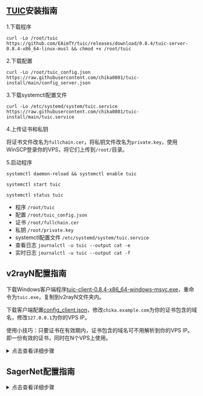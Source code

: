 ## [TUIC](https://github.com/EAimTY/tuic)安装指南

1.下载程序
```
curl -Lo /root/tuic https://github.com/EAimTY/tuic/releases/download/0.8.4/tuic-server-0.8.4-x86_64-linux-musl && chmod +x /root/tuic
```

2.下载配置
```
curl -Lo /root/tuic_config.json https://raw.githubusercontent.com/chika0801/tuic-install/main/config_server.json
```

3.下载systemctl配置文件
```
curl -Lo /etc/systemd/system/tuic.service https://raw.githubusercontent.com/chika0801/tuic-install/main/tuic.service
```

4.上传证书和私钥

将证书文件改名为`fullchain.cer`，将私钥文件改名为`private.key`，使用WinSCP登录你的VPS，将它们上传到`/root/`目录。

5.启动程序
```
systemctl daemon-reload && systemctl enable tuic
```

```
systemctl start tuic
```

```
systemctl status tuic
```

- 程序 `/root/tuic`
- 配置 `/root/tuic_config.json`
- 证书 `/root/fullchain.cer`
- 私钥 `/root/private.key`
- systemctl配置文件 `/etc/systemd/system/tuic.service`
- 查看日志 `journalctl -u tuic --output cat -e`
- 实时日志 `journalctl -u tuic --output cat -f`

## v2rayN配置指南

下载Windows客户端程序[tuic-client-0.8.4-x86_64-windows-msvc.exe](https://github.com/EAimTY/tuic/releases/download/0.8.4/tuic-client-0.8.4-x86_64-windows-msvc.exe)，重命令为`tuic.exe`，复制到v2rayN文件夹内。

下载客户端配置[config_client.json](https://github.com/chika0801/tuic-install/blob/main/config_client.json)，修改`chika.example.com`为你的证书包含的域名，修改`127.0.0.1`为你的VPS IP。

使用小技巧：只要证书在有效期内，证书包含的域名可不用解析到你的VPS IP。即一份有效的证书，同时在N个VPS上使用。

<details><summary>点击查看详细步骤</summary> 

![1](https://user-images.githubusercontent.com/88967758/192557055-a91fb74f-0050-4a05-831c-ca795886b8c9.jpg)

![2](https://user-images.githubusercontent.com/88967758/192556695-3b62d99a-8dee-46b8-b39a-0f13888e14fc.jpg)

![3](https://user-images.githubusercontent.com/88967758/192556731-b13c11cd-2bda-4f38-90c5-ecac77c27eb9.jpg)

</details>

## SagerNet配置指南

<details><summary>点击查看详细步骤</summary> 

![1](https://user-images.githubusercontent.com/88967758/192247392-a4e6756c-c829-4ba6-a96f-ca39e9b163f9.jpg)

</details>
